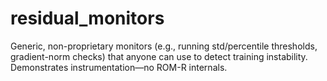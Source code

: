 # residual_monitors
Generic, non-proprietary monitors (e.g., running std/percentile thresholds, gradient-norm checks) 
that anyone can use to detect training instability. Demonstrates instrumentation—no ROM-R internals.
